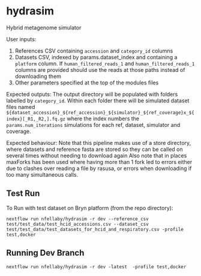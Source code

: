 # hydrasim
Hybrid metagenome simulator

User inputs:
1. References CSV containing `accession` and `category_id` columns
2. Datasets CSV, indexed by params.dataset_index and containing a `platform` column. If `human_filtered_reads_1` and `human_filtered_reads_1` columns are provided should use the reads at those paths instead of downloading them
3. Other parameters specified at the top of the modules files

Expected outputs:
The output directory will be populated with folders labelled by `category_id`. Within each folder there will be simulated dataset files named `${dataset_accession}_${ref_accession}_${simulator}_${ref_coverage}x_${index}[_R1,_R2,].fq.gz` where the index numbers the `params.num_iterations` simulations for each ref, dataset, simulator and coverage.

Expected behaviour:
Note that this pipeline makes use of a store directory, where datasets and reference fasta are stored so they can be called on several times without needing to download again
Also note that in places maxForks has been used where having more than 1 fork led to errors either due to clashes over reading a file by rasusa, or errors when downloading if too many simultaneous calls.

## Test Run
To Run with test dataset on Bryn platform (from the repo directory):
```
nextflow run nfellaby/hydrasim -r dev --reference_csv test/test_data/test_hcid_accessions.csv --dataset_csv test/test_data/test_datasets_for_hcid_and_respiratory.csv -profile test,docker
```

## Running Dev Branch
```
nextflow run nfellaby/hydrasim -r dev -latest  -profile test,docker
```